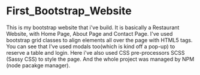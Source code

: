 # First_Bootstrap_Website

This is my bootstrap website that i've build. It is basically a Restaurant Website, with Home Page, About Page and Contact Page. 
I've used bootstrap grid classes to align elements all over the page with HTML5 tags.
You can see that I've used modals too(which is kind off a pop-up) to reserve a table and login.
Here i've also used CSS pre-processors SCSS (Sassy CSS) to style the page.
And the whole project was managed by NPM (node pacakge manager).
